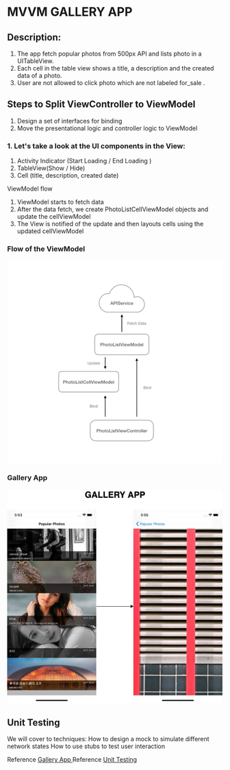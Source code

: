# MVVM GALLERY APP

## Description: 

1. The app fetch popular photos from 500px API and lists photo in a UITableView.  
2. Each cell in the table view shows a title, a description and the created data of a photo.  
3. User are not allowed to click photo which are not labeled for_sale .  

## Steps to Split ViewController to ViewModel
1. Design  a set of interfaces for binding
2. Move the presentational logic and controller logic to ViewModel

### 1. Let's take a look at the UI components in the View: 

1. Activity Indicator (Start Loading / End Loading )
2. TableView(Show / Hide)
3. Cell (title, description, created date)

ViewModel flow

1. ViewModel starts to fetch data
2. After the data fetch, we create PhotoListCellViewModel objects and update the cellViewModel
3. The View is notified of the update and then  layouts cells using the updated cellViewModel


### Flow of the ViewModel
![Flow Diagram](https://github.com/viktorHbenitez//MVVM-GALLERY-APP/blob/master/Sketch/flow.png)  

### Gallery App
![Version App](https://github.com/viktorHbenitez/MVVM-GALLERY-APP/blob/master/Sketch/GalleryApp.jpg)  

## Unit Testing

We will cover to techniques:
How to design a mock to simulate different network states
How to use stubs to test user interaction


Reference  [Gallery App ](https://medium.com/flawless-app-stories/how-to-use-a-model-view-viewmodel-architecture-for-ios-46963c67be1b/)
Reference  [Unit Testing](https://medium.com/flawless-app-stories/applying-unit-tests-to-mvvm-with-swift-ba5a79df8a18)
